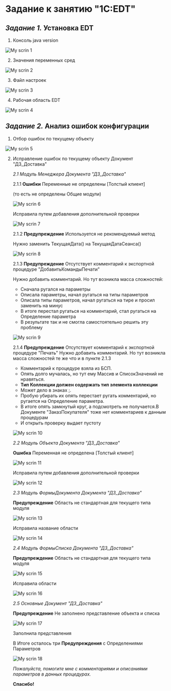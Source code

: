 # **Задание к занятию "1C:EDT"**

## _Задание 1._ **Установка EDT**

1. Консоль java version
   
![My scrin 1](http://dl3.joxi.net/drive/2023/10/26/0055/3282/3628242/42/a7dfa893e1.jpg)

2. Значения переменных сред

![My scrin 2](http://dl3.joxi.net/drive/2023/10/24/0055/3282/3628242/42/ae49e1a562.jpg)

3. Файл настроек

![My scrin 3](http://dl3.joxi.net/drive/2023/10/25/0055/3282/3628242/42/b976e9994f.jpg)

4. Рабочая область EDT

![My scrin 4](http://dl3.joxi.net/drive/2023/10/26/0055/3282/3628242/42/b6340e5091.jpg)

## _Задание 2._ **Анализ ошибок конфигурации**

1. Отбор ошибок по текущему объекту

![My scrin 5](http://dl4.joxi.net/drive/2023/10/27/0055/3282/3628242/42/221a028769.jpg)

2. Исправление ошибок по текущему объекту Документ "ДЗ_Доставка"
   
   _2.1 Модуль Менеджера Документа "ДЗ_Доставка"_
   
   2.1.1 **Ошибки** Переменные не определены [Толстый клиент]

   (то есть не определены Общие модули)

   ![My scrin 6](http://dl4.joxi.net/drive/2023/10/27/0055/3282/3628242/42/a58b40e2c3.jpg)

   Исправила путем добавления дополнительной проверки

   ![My scrin 7](http://dl3.joxi.net/drive/2023/10/27/0055/3282/3628242/42/9eafbd8f60.jpg)

   2.1.2 **Предупреждение** Используется не рекомендуемый метод

   Нужно заменить ТекущаяДата() на ТекущаяДатаСеанса()

   ![My scrin 8](http://dl3.joxi.net/drive/2023/10/27/0055/3282/3628242/42/3b347faf37.jpg)

   2.1.3 **Предупреждение** Отсутствует комментарий к экспортной процедуре "ДобавитьКомандыПечати"

   Нужно добавить комментарий. Но тут возникла масса сложностей:

   - Сначала ругался на параметры
   - Описала параметры, начал ругаться на типы параметров
   - Описала типы параметров, начал ругаться на тире и просил заменить на минус
   - В итоге перестал ругаться на комментарий, стал ругаться на Определение параметра
   - В результате так и не смогла самостоятельно решить эту проблему
   
   ![My scrin 9](http://dl3.joxi.net/drive/2023/10/28/0055/3282/3628242/42/4bf47c0c10.jpg)

   2.1.4 **Предупреждение** Отсутствует комментарий к экспортной процедуре "Печать"
   Нужно добавить комментарий. 
   Но тут возникла масса сложностей те же что и в пункте 2.1.3

   - Комментарий к процедуре взяла из БСП.
   - Опять долго мучалась, но тут ему Массив и СписокЗначений не нравяться. 
   - **Тип Коллекции должен содержать тип элемента коллекции**
   - Может дело в знаках ;. 
   - Пробую убирать их опять перестает ругать комментарий, но ругается на Определение параметра. 
   - В итоге опять замкнутый круг, а подсмотреть не получается.В Документе "ЗаказПокупателя" тоже нет комментариев к данным процедурам
   - И открыть проверку выдает пустоту
  
   ![My scrin 10](http://dl4.joxi.net/drive/2023/10/28/0055/3282/3628242/42/4fcbff384d.jpg)


   _2.2 Модуль Объекта Документа "ДЗ_Доставка"_

   **Ошибка** Переменная не определена [Толстый клиент]

   ![My scrin 11](http://dl3.joxi.net/drive/2023/10/28/0055/3282/3628242/42/7bca358635.jpg)

   Исправила путем добавления дополнительной проверки

   ![My scrin 12](http://dl4.joxi.net/drive/2023/10/28/0055/3282/3628242/42/4f93aeb200.jpg)

   _2.3 Модуль ФормыДокумента Документа "ДЗ_Доставка"_

   **Предупреждение** Область не стандартная для текущего типа модуля

   ![My scrin 13](http://dl4.joxi.net/drive/2023/10/28/0055/3282/3628242/42/031a2b3599.jpg)

   Исправила название области

   ![My scrin 14](http://dl3.joxi.net/drive/2023/10/28/0055/3282/3628242/42/b20fcc01eb.jpg)

   _2.4 Модуль ФормыСписка Документа "ДЗ_Доставка"_

   **Предупреждение** Область не стандартная для текущего типа модуля

   ![My scrin 15](http://dl4.joxi.net/drive/2023/10/28/0055/3282/3628242/42/a350158405.jpg)

   Исправила области

   ![My scrin 16](http://dl4.joxi.net/drive/2023/10/28/0055/3282/3628242/42/024c80a64e.jpg)

   _2.5 Основные Документ "ДЗ_Доставка"_

   **Предупреждение** Не заполнено представление объекта и списка

   ![My scrin 17](http://dl4.joxi.net/drive/2023/10/28/0055/3282/3628242/42/69cebc91fc.jpg)

   Заполнила представления

   
   В Итоге осталось три **Предупреждения** с Определениями Параметров
   
   ![My scrin 18](http://dl4.joxi.net/drive/2023/10/28/0055/3282/3628242/42/08397aeda8.jpg)

   _Пожалуйста, помогите мне с комментариями и описаниями параметров в данных процедурах._

   **Спасибо!**

   

